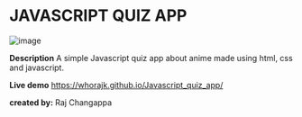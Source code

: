 # JAVASCRIPT QUIZ APP
![image](https://user-images.githubusercontent.com/102789104/209086406-86de6a81-a221-4e29-9b25-dbb5c09358c3.png)



**Description**
A simple Javascript quiz app about anime made using html, css and javascript.

**Live demo** https://whorajk.github.io/Javascript_quiz_app/

**created by:** Raj Changappa
